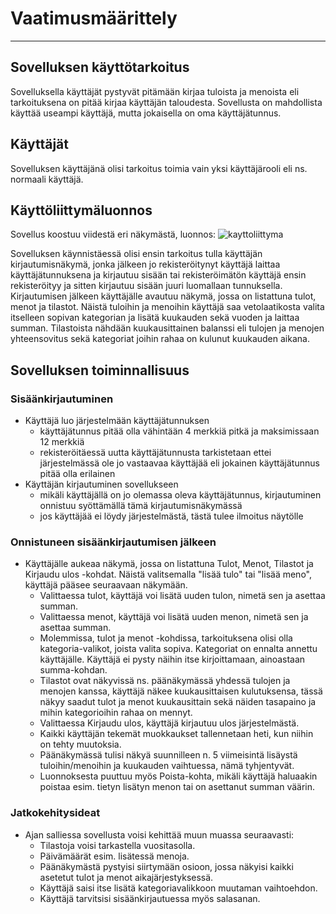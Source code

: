 # Vaatimusmäärittely
_____________________

## Sovelluksen käyttötarkoitus
Sovelluksella käyttäjät pystyvät pitämään kirjaa tuloista ja menoista eli tarkoituksena on pitää kirjaa käyttäjän taloudesta. Sovellusta on mahdollista käyttää useampi käyttäjä, mutta jokaisella on oma käyttäjätunnus. 


## Käyttäjät
Sovelluksen käyttäjänä olisi tarkoitus toimia vain yksi käyttäjärooli eli ns. normaali käyttäjä. 


## Käyttöliittymäluonnos
Sovellus koostuu viidestä eri näkymästä, luonnos:
![kayttoliittyma](https://user-images.githubusercontent.com/93583969/141856907-52476686-e02b-4aac-bdc2-5d2b0a59ac5a.jpg)

Sovelluksen käynnistäessä olisi ensin tarkoitus tulla käyttäjän kirjautumisnäkymä, jonka jälkeen jo rekisteröitynyt käyttäjä laittaa käyttäjätunnuksena ja kirjautuu sisään tai rekisteröimätön käyttäjä ensin rekisteröityy ja sitten kirjautuu sisään juuri luomallaan tunnuksella. Kirjautumisen jälkeen käyttäjälle avautuu näkymä, jossa on listattuna tulot, menot ja tilastot. Näistä tuloihin ja menoihin käyttäjä saa vetolaatikosta valita itselleen sopivan kategorian ja lisätä kuukauden sekä vuoden ja laittaa summan. Tilastoista nähdään kuukausittainen balanssi eli tulojen ja menojen yhteensovitus sekä kategoriat joihin rahaa on kulunut kuukauden aikana.


## Sovelluksen toiminnallisuus
### Sisäänkirjautuminen
- Käyttäjä luo järjestelmään käyttäjätunnuksen
	- käyttäjätunnus pitää olla vähintään 4 merkkiä pitkä ja maksimissaan 12 merkkiä
	- rekisteröitäessä uutta käyttäjätunnusta tarkistetaan ettei järjestelmässä ole jo vastaavaa käyttäjää eli jokainen käyttäjätunnus pitää olla erilainen
- Käyttäjän kirjautuminen sovellukseen
	- mikäli käyttäjällä on jo olemassa oleva käyttäjätunnus, kirjautuminen onnistuu syöttämällä tämä kirjautumisnäkymässä
	- jos käyttäjää ei löydy järjestelmästä, tästä tulee ilmoitus näytölle

### Onnistuneen sisäänkirjautumisen jälkeen
- Käyttäjälle aukeaa näkymä, jossa on listattuna Tulot, Menot, Tilastot ja Kirjaudu ulos -kohdat. Näistä valitsemalla "lisää tulo" tai "lisää meno", käyttäjä pääsee seuraavaan näkymään.
	- Valittaessa tulot, käyttäjä voi lisätä uuden tulon, nimetä sen ja asettaa summan.
	- Valittaessa menot, käyttäjä voi lisätä uuden menon, nimetä sen ja asettaa summan.
	- Molemmissa, tulot ja menot -kohdissa, tarkoituksena olisi olla kategoria-valikot, joista valita sopiva. Kategoriat on ennalta annettu käyttäjälle. Käyttäjä ei pysty näihin itse kirjoittamaan, ainoastaan summa-kohdan.
	- Tilastot ovat näkyvissä ns. päänäkymässä yhdessä tulojen ja menojen kanssa, käyttäjä näkee kuukausittaisen kulutuksensa, tässä näkyy saadut tulot ja menot kuukausittain sekä näiden tasapaino ja mihin kategorioihin rahaa on mennyt. 
	- Valittaessa Kirjaudu ulos, käyttäjä kirjautuu ulos järjestelmästä.
	- Kaikki käyttäjän tekemät muokkaukset tallennetaan heti, kun niihin on tehty muutoksia.
	- Päänäkymässä tulisi näkyä suunnilleen n. 5 viimeisintä lisäystä tuloihin/menoihin ja kuukauden vaihtuessa, nämä tyhjentyvät.
	- Luonnoksesta puuttuu myös Poista-kohta, mikäli käyttäjä haluaakin poistaa esim. tietyn lisätyn menon tai on asettanut summan väärin. 

### Jatkokehitysideat
- Ajan salliessa sovellusta voisi kehittää muun muassa seuraavasti:
	- Tilastoja voisi tarkastella vuositasolla.
	- Päivämäärät esim. lisätessä menoja.
	- Päänäkymästä pystyisi siirtymään osioon, jossa näkyisi kaikki asetetut tulot ja menot aikajärjestyksessä.
	- Käyttäjä saisi itse lisätä kategoriavalikkoon muutaman vaihtoehdon.
	- Käyttäjä tarvitsisi sisäänkirjautuessa myös salasanan.
